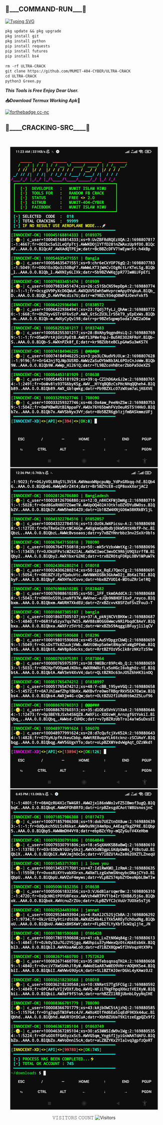 <h2>🔻___COMMAND-RUN___🔻 </h2>

[![Typing SVG](https://readme-typing-svg.demolab.com?font=Fira+Code&pause=1000&color=FF2C10&background=31FF9400&width=435&lines=Random+Bd+And+Ind+Fb+Cracking+Tool%F0%9F%A4%9F)](https://git.io/typing-svg)

```
pkg update && pkg upgrade
pkg install git
pkg install python
pip install requests
pip install futures
pip install bs4

rm -rf ULTRA-CRACK
git clone https://github.com/MUMIT-404-CYBER/ULTRA-CRACK
cd ULTRA-CRACK
python3 Green.py
```

___This Tools is Free Enjoy Dear User.___</br>


__📥___Download Termux Working Apk___🔻__</br>


[![forthebadge cc-nc](https://img.shields.io/badge/F_Droid-1976D2?style=for-the-badge&logo=f-droid&logoColor=white)](https://f-droid.org/en/packages/com.termux/)


<h2>🔻____CRACKING-SRC____🔻 </h2>
<br>
<p align="center">
<img src="__scr__/Green_01.png"/>
<img src="__scr__/Green_02.png"/>
<img src="__scr__/Green_03.png"/>
</p>

<p align="center"> 
 𝚅𝙸𝚂𝙸𝚃𝙾𝚁𝚂 𝙲𝙾𝚄𝙽𝚃
 <img src="https://profile-counter.glitch.me/MUMIT-404-CYBER/count.svg" alt="Visitors">
</p>
